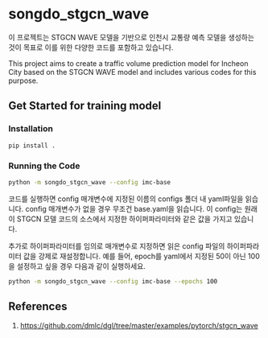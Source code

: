 # songdo_stgcn_wave

이 프로젝트는 STGCN WAVE 모델을 기반으로 인천시 교통량 예측 모델을 생성하는 것이 목표로 이를 위한 다양한 코드를 포함하고 있습니다.

This project aims to create a traffic volume prediction model for Incheon City based on the STGCN WAVE model and includes various codes for this purpose.

## Get Started for training model

### Installation


```
pip install .
```

### Running the Code

```bash
python -m songdo_stgcn_wave --config imc-base
```

코드를 실행하면 config 매개변수에 지정된 이름의 configs 폴더 내 yaml파일을 읽습니다. config 매개변수가 없을 경우 무조건 base.yaml을 읽습니다. 이 config는 원래 이 STGCN 모델 코드의 소스에서 지정한 하이퍼파라미터와 같은 값을 가지고 있습니다.

추가로 하이퍼파라미터를 임의로 매개변수로 지정하면 읽은 config 파일의 하이퍼파라미터 값을 강제로 재설정합니다. 예를 들어, epoch를 yaml에서 지정된 50이 아닌 100을 설정하고 싶을 경우 다음과 같이 실행하세요.

```bash
python -m songdo_stgcn_wave --config imc-base --epochs 100
```


## References

1. https://github.com/dmlc/dgl/tree/master/examples/pytorch/stgcn_wave